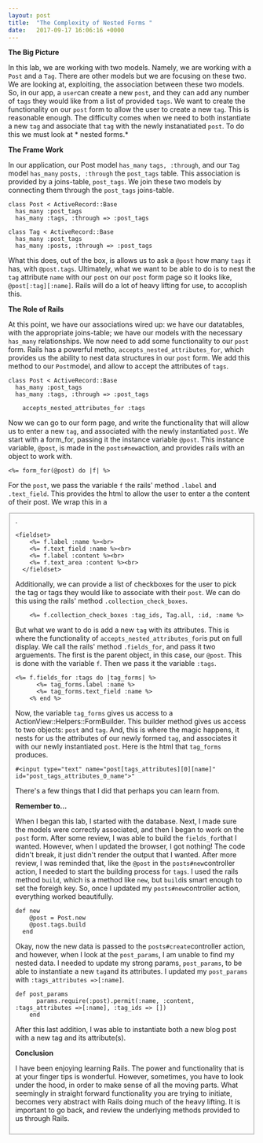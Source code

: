 ```yaml
---
layout: post
title:  "The Complexity of Nested Forms "
date:   2017-09-17 16:06:16 +0000
---
```


**The Big Picture**

In this lab, we are working with two models.  Namely, we are working with a `Post` and a `Tag`.  There are other models but we are focusing on these two.  We are looking at, exploiting, the association between these two models.  So, in our app, a `user`can create a new `post`, and they can add any number of `tags` they would like from a list of provided `tags`.  We want to create the functionality on our `post` form to allow the user to create a new `tag`.  This is reasonable enough.  The difficulty comes when we need to both instantiate a new `tag` and associate that `tag` with the newly instanatiated `post`.  To do this we must look at * nested forms.*  

**The Frame Work**

In our application, our Post model `has_many` `tags, :through`, and our `Tag` model `has_many` `posts, :through` the `post_tags` table.  This association is provided by a joins-table, `post_tags`.  We join these two models by connecting them through the `post_tags` joins-table.  

```
class Post < ActiveRecord::Base
  has_many :post_tags
  has_many :tags, :through => :post_tags
```

```
class Tag < ActiveRecord::Base
  has_many :post_tags
  has_many :posts, :through => :post_tags
```

What this does, out of the box, is allows us to ask a `@post` how many `tags` it has, with `@post.tags`.  Ultimately, what we want to be able to do is to nest the `tag` attribute `name` with our `post` on our `post` form page so it looks like, `@post[:tag][:name]`.  Rails will do a lot of heavy lifting for use, to accoplish this.  

**The Role of Rails**

At this point, we have our associations wired up: we have our datatables, with the appropriate joins-table; we have our models with the necessary `has_many` relationships.  We now need to add some functionality to our `post` form.  Rails has a powerful metho, `accepts_nested_attributes_for`, which provides us the ability to nest data structures in our `post` form.  We add this method to our `Post`model, and allow to accept the attributes of `tags`.  

```
class Post < ActiveRecord::Base
  has_many :post_tags
  has_many :tags, :through => :post_tags
	
	accepts_nested_attributes_for :tags
```

Now we can go to our form page, and write the functionality that will allow us to enter a new `tag`, and associated with the newly instantiated `post`.  We start with a form_for, passing it the instance variable `@post`.  This instance variable, `@post`, is made in the `posts#new`action, and provides rails with an object to work with.  

```
<%= form_for(@post) do |f| %>
```

For the `post`, we pass the variable `f` the rails' method `.label` and `.text_field`.  This provides the html to allow the user to enter a the content of their post.  We wrap this in a <fieldset>.  

```
<fieldset>
    <%= f.label :name %><br>
    <%= f.text_field :name %><br>
    <%= f.label :content %><br>
    <%= f.text_area :content %><br>
  </fieldset>
```

Additionally, we can provide a list of checkboxes for the user to pick the tag or tags they would like to associate with their `post`.  We can do this using the rails' method `.collection_check_boxes`.  

```
    <%= f.collection_check_boxes :tag_ids, Tag.all, :id, :name %>
```

But what we want to do is add a new `tag` with its attributes.  This is where the functionality of `accepts_nested_attributes_for`is put on full display.  We call the rails' method `.fields_for`, and pass it two arguements.  The first is the parent object, in this case, our `@post`.  This is done with the variable `f`.  Then we pass it the variable `:tags`.  

```
<%= f.fields_for :tags do |tag_forms| %>
      <%= tag_forms.label :name %>
      <%= tag_forms.text_field :name %>
    <% end %>
```

Now, the variable `tag_forms` gives us access to a ActionView::Helpers::FormBuilder.  This builder method gives us access to two objects: `post` and `tag`.  And, this is where the magic happens, it nests for us the attributes of our newly formed `tag`, and associates it with our newly instantiated `post`.  Here is the html that `tag_forms` produces.  

```
#<input type="text" name="post[tags_attributes][0][name]" id="post_tags_attributes_0_name">"
```

There's a few things that I did that perhaps you can learn from.  

**Remember to...**

When I began this lab, I started with the database.  Next, I made sure the models were correctly associated, and then I began to work on the `post` form.  After some review, I was able to build the `fields_for`that I wanted.  However, when I updated the browser, I got nothing!  The code didn't break, it just didn't render the output that I wanted.  After more review, I was reminded that, like the `@post` in the `posts#new`controller action, I needed to start the building process for `tags`.  I used the rails method `build`, which is a method like `new`, but `build`is smart enough to set the foreigh key.  So, once I updated my `posts#new`controller action, everything worked beautifully.  


```
def new
    @post = Post.new
    @post.tags.build
  end
```

Okay, now the new data is passed to the `posts#create`controller action, and however, when I look at the `post_params`, I am unable to find my nested data.  I needed to update my strong params, `post_params`, to be able to instantiate a new `tag`and its attributes.  I updated my `post_params` with `:tags_attributes =>[:name]`.  

```
def post_params
      params.require(:post).permit(:name, :content, :tags_attributes =>[:name], :tag_ids => [])
    end
```

After this last addition, I was able to instantiate both a new blog post with a new tag and its attribute(s).  

**Conclusion**

I have been enjoying learning Rails.  The power and functionality that is at your finger tips is wonderful.  However, sometimes, you have to look under the hood, in order to make sense of all the moving parts.  What seemingly in straight forward functionality you are trying to initiate, becomes very abstract with Rails doing much of the heavy lifting.  It is important to go back, and review the underlying methods provided to us through Rails.  












